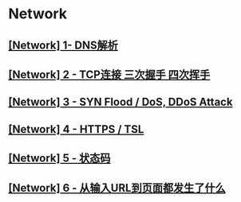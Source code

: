 
# Network

## [[Network] 1- DNS解析](https://zhuanlan.zhihu.com/p/136646623)

## [[Network] 2 - TCP连接 三次握手 四次挥手](https://zhuanlan.zhihu.com/p/136699630)

## [[Network] 3 - SYN Flood / DoS, DDoS Attack](https://zhuanlan.zhihu.com/p/136734505)

## [[Network] 4 - HTTPS / TSL](https://zhuanlan.zhihu.com/p/136772124)

## [[Network] 5 - 状态码](https://zhuanlan.zhihu.com/p/142131230)

## [[Network] 6 - 从输入URL到页面都发生了什么](https://zhuanlan.zhihu.com/p/142131791)


